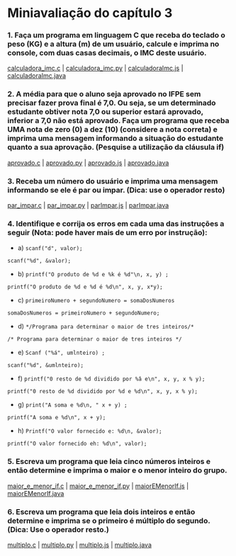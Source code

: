 # Miniavaliação do capítulo 3


### 1. Faça um programa em linguagem C que receba do teclado o peso (KG) e a altura (m) de um usuário, calcule e imprima no console, com duas casas decimais, o IMC deste usuário.

[calculadora_imc.c](../../C_programs/calculadora_imc.c) | [calculadora_imc.py](../../python_programs/calculadora_imc.py) | [calculadoraImc.js](../../javascript_programs/calculadoraImc.js) | [calculadoraImc.java](../../java_programs/calculadoraImc.java)

### 2. A média para que o aluno seja aprovado no IFPE sem precisar fazer prova final é 7,0. Ou seja, se um determinado estudante obtiver nota 7,0 ou superior estará aprovado, inferior a 7,0 não está aprovado. Faça um programa que receba UMA nota de zero (0) a dez (10) (considere a nota correta) e imprima uma mensagem informando a situação do estudante quanto a sua aprovação. (Pesquise a utilização da cláusula if)

[aprovado.c](../../C_programs/aprovado.c) | [aprovado.py](../../python_programs/aprovado.py) | [aprovado.js](../../javascript_programs/aprovado.js) | [aprovado.java](../../java_programs/aprovado.java)


### 3. Receba um número do usuário e imprima uma mensagem informando se ele é par ou impar. (Dica: use o operador resto)

[par_impar.c](../../C_programs/par_impar.c) | [par_impar.py](../../python_programs/par_impar.py) | [parImpar.js](../../javascript_programs/parImpar.js) | [parImpar.java](../../java_programs/parImpar.java)


### 4. Identifique e corrija os erros em cada uma das instruções a seguir (Nota: pode haver mais de um erro por instrução):    

- a) ` scanf("d", valor); `
```
scanf("%d", &valor);
```

- b) ` printf("O produto de %d e %k é %d"\n, x, y) ; `
```
printf("O produto de %d e %d é %d\n", x, y, x*y);
```

- c) ` primeiroNumero + segundoNumero = somaDosNumeros `
```
somaDosNumeros = primeiroNumero + segundoNumero;
```

- d) ` */Programa para determinar o maior de tres inteiros/* `
```
/* Programa para determinar o maior de tres inteiros */
```

- e) ` Scanf ("%á", umlnteiro) ; `
```
scanf("%d", &umlnteiro);
```

- f) ` printf("0 resto de %d dividido por %â e\n", x, y, x % y); `
```
printf("0 resto de %d dividido por %d e %d\n", x, y, x % y);
```

- g) ` print("A soma e %d\n, " x + y) ; `
```
printf("A soma e %d\n", x + y); 
```

- h) ` Printf("O valor fornecido e: %d\n, &valor); `
```
printf("O valor fornecido eh: %d\n", valor);
```

### 5. Escreva um programa que leia cinco números inteiros e então determine e imprima o maior e o menor inteiro do grupo.

[maior_e_menor_if.c](../../C_programs/maior_e_menor_if.c) | [maior_e_menor_if.py](../../python_programs/maior_e_menor_if.py) | [maiorEMenorIf.js](../../javascript_programs/maiorEMenorIf.js) | [maiorEMenorIf.java](../../java_programs/maiorEMenorIf.java)

### 6.  Escreva um programa que leia dois inteiros e então determine e imprima se o primeiro é múltiplo do segundo. (Dica: Use o operador resto.)

[multiplo.c](../../C_programs/multiplo.c) | [multiplo.py](../../python_programs/multiplo.py) | [multiplo.js](../../javascript_programs/multiplo.js) | [multiplo.java](../../java_programs/multiplo.java)
